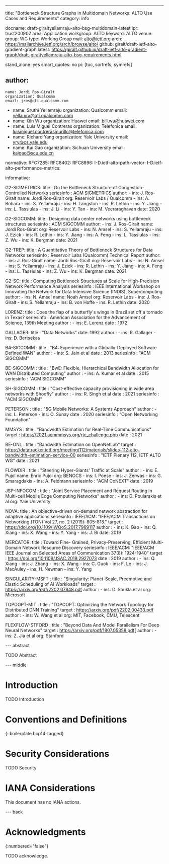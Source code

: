 ---
title: "Bottleneck Structure Graphs in Multidomain Networks: ALTO Use Cases and Requirements"
category: info

docname: draft-giraltyellamraju-alto-bsg-multidomain-latest
ipr: trust200902
area: Application
workgroup: ALTO
keyword: ALTO
venue:
  group: WG
  type: Working Group
  mail: alto@ietf.org
  arch: https://mailarchive.ietf.org/arch/browse/alto/
  github: giralt/draft-ietf-alto-gradient-graph
  latest: https://giralt.github.io/draft-ietf-alto-gradient-graph/draft-giraltyellamraju-alto-bsg-requirements.html

stand_alone: yes
smart_quotes: no
pi: [toc, sortrefs, symrefs]

author:
 -
    name: Jordi Ros-Giralt
    organization: Qualcomm
    email: jros@qti.qualcomm.com
 -
    name: Sruthi Yellamraju
    organization: Qualcomm
    email: yellamra@qti.qualcomm.com
 -
    name: Qin Wu
    organization: Huawei
    email: bill.wu@huawei.com
 -
    name: Luis Miguel Contreras
    organization: Telefonica
    email: luismiguel.contrerasmurillo@telefonica.com
 -
    name: Richard Yang
    organization: Yale University
    email: yry@cs.yale.edu
 -
    name: Kai Gao
    organization: Sichuan University
    email: kaigao@scu.edu.cn


normative:
  RFC7285:
  RFC8402:
  RFC8896:
  I-D.ietf-alto-path-vector:
  I-D.ietf-alto-performance-metrics:

informative:

  G2-SIGMETRICS:
    title : On the Bottleneck Structure of Congestion-Controlled Networks
    seriesinfo : ACM SIGMETRICS
    author:
      -
        ins: J. Ros-Giralt
        name: Jordi Ros-Giralt
        org: Reservoir Labs / Qualcomm
      -
        ins: A. Bohara
      -
        ins: S. Yellamraju
      -
        ins: H. Langston
      -
        ins: R. Lethin
      -
        ins: Y. Jiang
      -
        ins: L. Tassiulas
      -
        ins: J. Li
      -
        ins: Y. Tan
      -
        ins: M. Veeraraghavan
    date: 2020

  G2-SIGCOMM:
    title : Designing data center networks using bottleneck structures
    seriesinfo : ACM SIGCOMM
    author:
      -
        ins: J. Ros-Giralt
        name: Jordi Ros-Giralt
        org: Reservoir Labs
      -
        ins: N. Amsel
      -
        ins: S. Yellamraju
      -
        ins: J. Ezick
      -
        ins: R. Lethin
      -
        ins: Y. Jiang
      -
        ins: A. Feng
      -
        ins: L. Tassiulas
      -
        ins: Z. Wu
      -
        ins: K. Bergman
    date: 2021


  G2-TREP:
    title : A Quantitative Theory of Bottleneck Structures for Data Networks
    seriesinfo : Reservoir Labs (Qualcomm) Technical Report
    author:
      -
        ins: J. Ros-Giralt
        name: Jordi Ros-Giralt
        org: Reservoir Labs
      -
        ins: N. Amsel
      -
        ins: S. Yellamraju
      -
        ins: J. Ezick
      -
        ins: R. Lethin
      -
        ins: Y. Jiang
      -
        ins: A. Feng
      -
        ins: L. Tassiulas
      -
        ins: Z. Wu
      -
        ins: K. Bergman
    date: 2021


  G2-SC:
    title : Computing Bottleneck Structures at Scale for High-Precision Network Performance Analysis
    seriesinfo : IEEE International Workshop on Innovating the Network for Data Intensive Science (INDIS), Supercomputing
    author:
      -
        ins: N. Amsel
        name: Noah Amsel
        org: Reservoir Labs
      -
        ins: J. Ros-Giralt
      -
        ins: S. Yellamraju
      -
        ins: B. von Hoffe
      -
        ins: R. Lethin
    date: 2020


  LORENZ:
    title : Does the flap of a butterfly's wings in Brazil set off a tornado in Texas?
    seriesinfo : American Association for the Advancement of Science, 139th Meeting
    author :
      -
        ins: E. Lorenz
    date : 1972

  GALLAGER:
    title : "Data Networks"
    date: 1992
    author :
      -
        ins: R. Gallager
      -
        ins: D. Bertsekas

  B4-SIGCOMM :
    title : "B4: Experience with a Globally-Deployed Software Defined WAN"
    author :
      -
        ins: S. Jain et al
    date : 2013
    seriesinfo : "ACM SIGCOMM"

  BE-SIGCOMM :
    title : "BwE: Flexible, Hierarchical Bandwidth Allocation for WAN Distributed Computing"
    author :
      -
        ins: A. Kumar et al
    date : 2015
    seriesinfo : "ACM SIGCOMM"

  SH-SIGCOMM :
    title : "Cost-effective capacity provisioning in wide area networks with Shoofly"
    author :
      -
        ins: R. Singh et al
    date : 2021
    seriesinfo : "ACM SIGCOMM"

  PETERSON :
    title : "5G Mobile Networks: A Systems Approach"
    author :
      -
        ins: L. Peterson
      -
        ins: O. Sunay
    date : 2020
    seriesinfo : "Open Networking Foundation"

  MMSYS :
    title : "Bandwidth Estimation for Real-Time Communications"
    target : https://2021.acmmmsys.org/rtc_challenge.php
    date : 2021


  BE-ONL :
    title : "Bandwidth Estimation on OpenNetLab"
    target : https://datatracker.ietf.org/meeting/112/materials/slides-112-alto-bandwidth-estimation-service-00
    seriesinfo : "IETF Plenary 112, IETF ALTO WG"
    date : 2021

  FLOWDIR :
    title : "Steering Hyper-Giants' Traffic at Scale"
    author :
      -
        ins: E. Pujol
        name: Enric Pujol
        org: BENOCS
      -
        ins: I. Poese
      -
        ins: J. Zerwas
      -
        ins: G. Smaragdakis
      -
        ins: A. Feldmann
    seriesinfo : "ACM CoNEXT"
    date : 2019

  JSP-INFOCOM :
    title : "Joint Service Placement and Request Routing in Multi-cell Mobile Edge Computing Networks"
    author :
      -
        ins: D. Poularakis et al
        org: Yale University

  NOVA:
    title : An objective-driven on-demand network abstraction for adaptive applications
    seriesinfo :
      IEEE/ACM: "IEEE/ACM Transactions on Networking (TON) Vol 27, no. 2 (2019): 805-818."
    target : https://doi.org/10.1109/IWQoS.2017.7969117
    author :
      -
        ins: K. Gao
      -
        ins: Q. Xiang
      -
        ins: X. Wang
      -
        ins: Y. Yang
      -
        ins: J. Bi
    date: 2019

  MERCATOR:
    title : Toward Fine- Grained, Privacy-Preserving, Efficient Multi-Domain Network Resource Discovery
    seriesinfo :
      IEEE/ACM:  "IEEE/ACM IEEE Journal on Selected Areas of Communication 37(8): 1924-1940"
    target : https://doi.org/10.1109/JSAC.2019.2927073
    date : 2019
    author :
      -
        ins: Q. Xiang
      -
        ins: J. Zhang
      -
        ins: X. Wang
      -
        ins: C. Guok
      -
        ins: F. Le
      -
        ins: J. MacAuley
      -
        ins: H. Newman
      -
        ins: Y. Yang

  SINGULARITY-MSFT :
    title : "Singularity: Planet-Scale, Preemptive and Elastic Scheduling of AI Workloads"
    target : https://arxiv.org/pdf/2202.07848.pdf
    author :
      -
        ins: D. Shukla et al
        org: Microsoft

  TOPOOPT-MIT :
    title : "TOPOOPT: Optimizing the Network Topology for Distributed DNN Training"
    target : https://arxiv.org/pdf/2202.00433.pdf
    author :
      -
        ins: W. Wang et al
        org: MIT, Facebook, CMU, Telescent

  FLEXFLOW-STFORD :
    title : "Beyond Data And Model Parallelism For Deep Neural Networks"
    target : https://arxiv.org/pdf/1807.05358.pdf[
    author :
      -
        ins: Z. Jia et al
        org: Stanford


--- abstract

TODO Abstract


--- middle

# Introduction

TODO Introduction


# Conventions and Definitions

{::boilerplate bcp14-tagged}


# Security Considerations

TODO Security


# IANA Considerations

This document has no IANA actions.


--- back

# Acknowledgments
{:numbered="false"}

TODO acknowledge.
